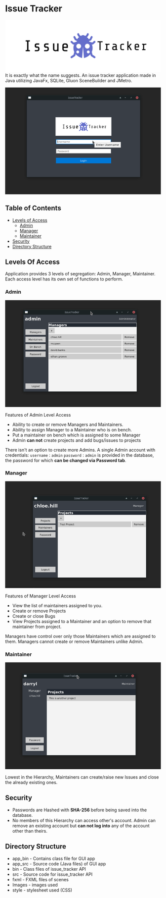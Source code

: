 # Issue Tracker
![Issue Tracker Logo](https://github.com/sethiojas/IssueTracker/blob/master/Images/header.png "Icon")
It is exactly what the name suggests. An issue tracker application made in Java utilizing JavaFx, SQLite, Gluon SceneBuilder and JMetro.

![Login](https://github.com/sethiojas/readme_images/blob/master/Issue%20Tracker/login.gif "Login")

## Table of Contents
* [Levels of Access](#levels-of-access)
    * [Admin](#admin)
    * [Manager](#manager)
    * [Maintainer](#maintainer)
* [Security](#security)
* [Directory Structure](#directory-structure)

## Levels Of Access
Application provides 3 levels of segregation: Admin, Manager, Maintainer. Each access level has its own set of functions to perform.

### Admin
![Admin panel](https://github.com/sethiojas/readme_images/blob/master/Issue%20Tracker/admin-panel.gif "Admin")

Features of Admin Level Access
*   Ability to create or remove Managers and Maintainers.
*   Ability to assign Manager to a Maintainer who is on bench.
*   Put a maintainer on bench which is assigned to some Manager
*   Admin **can not** create projects and add bugs/issues to projects

There isn't an option to create more Admins. A single Admin account with credentials:
`username` : `admin`
`password` : `admin`
is provided in the database, the password for which **can be changed via Password tab**.

### Manager
![Manager Panel](https://github.com/sethiojas/readme_images/blob/master/Issue%20Tracker/manager-panel.gif "Manager")

Features of Manager Level Access
*   View the list of maintainers assigned to you.
*   Create or remove Projects
*   Create or close Bugs
*   View Projects assigned to a Maintainer and an option to remove
    that maintainer from project.

Managers have control over only those Maintainers which are assigned to them.
Managers cannot create or remove Maintainers unlike Admin.

### Maintainer
![Maintainer Panel](https://github.com/sethiojas/readme_images/blob/master/Issue%20Tracker/maintainer-panel.gif "Maintainer")

Lowest in the Hierarchy, Maintainers can create/raise new Issues and close the already existing
ones.

## Security
*   Passwords are Hashed with **SHA-256** before being saved into the database.
*   No members of this Hierarchy can access other's account. Admin can remove an existing
    account but **can not log into** any of the account other than theirs.

## Directory Structure
*   app_bin - Contains class file for GUI app
*   app_src - Source code (Java files) of GUI app
*   bin - Class files of issue_tracker API
*   src - Source code for issue_tracker API
*   fxml - FXML files of scenes
*   Images - images used
*   style - stylesheet used (CSS)